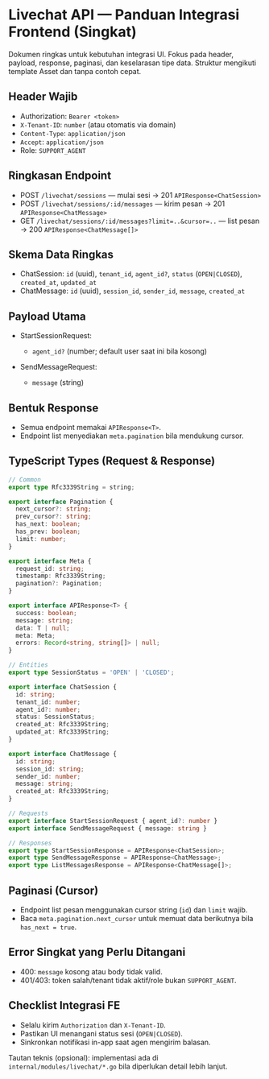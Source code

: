 # Livechat API — Panduan Integrasi Frontend (Singkat)

Dokumen ringkas untuk kebutuhan integrasi UI. Fokus pada header, payload, response, paginasi, dan keselarasan tipe data. Struktur mengikuti template Asset dan tanpa contoh cepat.

## Header Wajib

- Authorization: `Bearer <token>`
- `X-Tenant-ID`: `number` (atau otomatis via domain)
- `Content-Type`: `application/json`
- `Accept`: `application/json`
- Role: `SUPPORT_AGENT`

## Ringkasan Endpoint

- POST `/livechat/sessions` — mulai sesi → 201 `APIResponse<ChatSession>`
- POST `/livechat/sessions/:id/messages` — kirim pesan → 201 `APIResponse<ChatMessage>`
- GET `/livechat/sessions/:id/messages?limit=..&cursor=..` — list pesan → 200 `APIResponse<ChatMessage[]>`

## Skema Data Ringkas

- ChatSession: `id` (uuid), `tenant_id`, `agent_id?`, `status` (`OPEN|CLOSED`), `created_at`, `updated_at`
- ChatMessage: `id` (uuid), `session_id`, `sender_id`, `message`, `created_at`

## Payload Utama

- StartSessionRequest:
  - `agent_id?` (number; default user saat ini bila kosong)

- SendMessageRequest:
  - `message` (string)

## Bentuk Response

- Semua endpoint memakai `APIResponse<T>`.
- Endpoint list menyediakan `meta.pagination` bila mendukung cursor.

## TypeScript Types (Request & Response)

```ts
// Common
export type Rfc3339String = string;

export interface Pagination {
  next_cursor?: string;
  prev_cursor?: string;
  has_next: boolean;
  has_prev: boolean;
  limit: number;
}

export interface Meta {
  request_id: string;
  timestamp: Rfc3339String;
  pagination?: Pagination;
}

export interface APIResponse<T> {
  success: boolean;
  message: string;
  data: T | null;
  meta: Meta;
  errors: Record<string, string[]> | null;
}

// Entities
export type SessionStatus = 'OPEN' | 'CLOSED';

export interface ChatSession {
  id: string;
  tenant_id: number;
  agent_id?: number;
  status: SessionStatus;
  created_at: Rfc3339String;
  updated_at: Rfc3339String;
}

export interface ChatMessage {
  id: string;
  session_id: string;
  sender_id: number;
  message: string;
  created_at: Rfc3339String;
}

// Requests
export interface StartSessionRequest { agent_id?: number }
export interface SendMessageRequest { message: string }

// Responses
export type StartSessionResponse = APIResponse<ChatSession>;
export type SendMessageResponse = APIResponse<ChatMessage>;
export type ListMessagesResponse = APIResponse<ChatMessage[]>;
```

## Paginasi (Cursor)

- Endpoint list pesan menggunakan cursor string (`id`) dan `limit` wajib.
- Baca `meta.pagination.next_cursor` untuk memuat data berikutnya bila `has_next = true`.

## Error Singkat yang Perlu Ditangani

- 400: `message` kosong atau body tidak valid.
- 401/403: token salah/tenant tidak aktif/role bukan `SUPPORT_AGENT`.

## Checklist Integrasi FE

- Selalu kirim `Authorization` dan `X-Tenant-ID`.
- Pastikan UI menangani status sesi (`OPEN|CLOSED`).
- Sinkronkan notifikasi in-app saat agen mengirim balasan.

Tautan teknis (opsional): implementasi ada di `internal/modules/livechat/*.go` bila diperlukan detail lebih lanjut.
